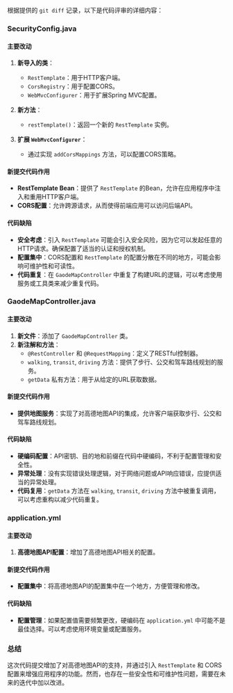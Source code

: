 根据提供的 `git diff` 记录，以下是代码评审的详细内容：

### SecurityConfig.java
#### 主要改动
1. **新导入的类**：
   - `RestTemplate`：用于HTTP客户端。
   - `CorsRegistry`：用于配置CORS。
   - `WebMvcConfigurer`：用于扩展Spring MVC配置。

2. **新方法**：
   - `restTemplate()`：返回一个新的 `RestTemplate` 实例。

3. **扩展 `WebMvcConfigurer`**：
   - 通过实现 `addCorsMappings` 方法，可以配置CORS策略。

#### 新提交代码作用
- **RestTemplate Bean**：提供了 `RestTemplate` 的Bean，允许在应用程序中注入和重用HTTP客户端。
- **CORS配置**：允许跨源请求，从而使得前端应用可以访问后端API。

#### 代码缺陷
- **安全考虑**：引入 `RestTemplate` 可能会引入安全风险，因为它可以发起任意的HTTP请求。确保配置了适当的认证和授权机制。
- **配置集中**：CORS配置和 `RestTemplate` 的配置分散在不同的地方，可能会影响可维护性和可读性。
- **代码重复**：在 `GaodeMapController` 中重复了构建URL的逻辑，可以考虑使用服务或工具类来减少重复代码。

### GaodeMapController.java
#### 主要改动
1. **新文件**：添加了 `GaodeMapController` 类。
2. **新注解和方法**：
   - `@RestController` 和 `@RequestMapping`：定义了RESTful控制器。
   - `walking`, `transit`, `driving` 方法：提供了步行、公交和驾车路线规划的服务。
   - `getData` 私有方法：用于从给定的URL获取数据。

#### 新提交代码作用
- **提供地图服务**：实现了对高德地图API的集成，允许客户端获取步行、公交和驾车路线规划。

#### 代码缺陷
- **硬编码配置**：API密钥、目的地和前缀在代码中硬编码，不利于配置管理和安全性。
- **异常处理**：没有实现错误处理逻辑，对于网络问题或API响应错误，应提供适当的异常处理。
- **代码复用**：`getData` 方法在 `walking`, `transit`, `driving` 方法中被重复调用，可以考虑重构以减少代码重复。

### application.yml
#### 主要改动
1. **高德地图API配置**：增加了高德地图API相关的配置。

#### 新提交代码作用
- **配置集中**：将高德地图API的配置集中在一个地方，方便管理和修改。

#### 代码缺陷
- **配置管理**：如果配置值需要频繁更改，硬编码在 `application.yml` 中可能不是最佳选择。可以考虑使用环境变量或配置服务。

### 总结
这次代码提交增加了对高德地图API的支持，并通过引入 `RestTemplate` 和 CORS配置来增强应用程序的功能。然而，也存在一些安全性和可维护性问题，需要在未来的迭代中加以改进。